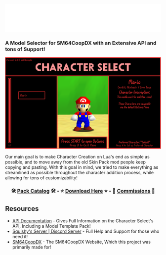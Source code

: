 <p align=center> <img src="images/page-header.png"> </p>

### A Model Selector for SM64CoopDX with an Extensive API and tons of Support!

 <img src="images/menu-preview.png"> <!--width=""-->
 
 Our main goal is to make Character Creation on Lua's end as simple as possible, and to move away from the old Skin Pack mod people keep copying and pasting. With this goal in mind, we tried to make everything as streamlined as possible throughout the character addition process, while allowing for tons of customizability!

### <p align=center> 🛠️ [Pack Catalog](/Pack-Catalog.md) 🛠️ - ⭐ [Download Here](https://github.com/Squishy6094/character-select-coop/releases) ⭐ - 💸 [Commissions](/Commissions.md) 💸 </p>

## Resources
- [API Documentation](/API-Docs.md) - Gives Full Information on the Character Select's API, Including a Model Template Pack!
- [Squishy's Server | Discord Server](https://discord.gg/2bg2FnFp6f) - Full Help and Support for those who need it!
- [SM64CoopDX](https://sm64coopdx.com) - The SM64CoopDX Website, Which this project was primarily made for!

